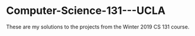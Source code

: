 # Computer-Science-131---UCLA
These are my solutions to the projects from the Winter 2019 CS 131 course.
